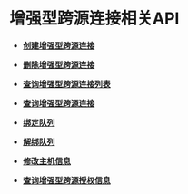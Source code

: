 # 增强型跨源连接相关API<a name="dli_02_0186"></a>

-   **[创建增强型跨源连接](创建增强型跨源连接.md)**  

-   **[删除增强型跨源连接](删除增强型跨源连接.md)**  

-   **[查询增强型跨源连接列表](查询增强型跨源连接列表.md)**  

-   **[查询增强型跨源连接](查询增强型跨源连接.md)**  

-   **[绑定队列](绑定队列.md)**  

-   **[解绑队列](解绑队列.md)**  

-   **[修改主机信息](修改主机信息.md)**  

-   **[查询增强型跨源授权信息](查询增强型跨源授权信息.md)**  


